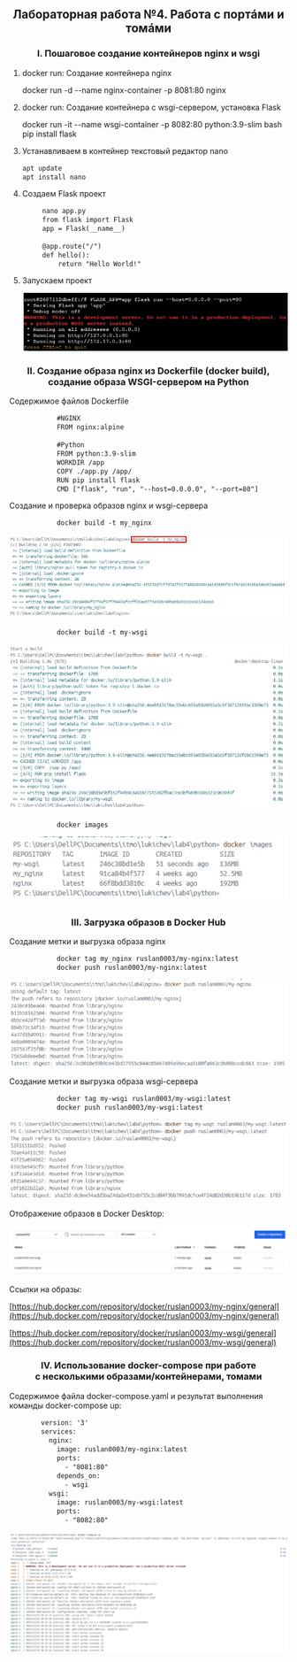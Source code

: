 <h2 align="center">Лабораторная работа №4. Работа с портáми и томáми</h3>

<h3 align="center">I. Пошаговое создание контейнеров nginx и wsgi</h3>

1. docker run: Создание контейнера nginx
 

    docker run -d --name nginx-container -p 8081:80 nginx

2. docker run: Создание контейнера c wsgi-сервером, установка Flask
 

    docker run -it --name wsgi-container -p 8082:80 python:3.9-slim bash
    pip install flask

3.  Устанавливаем в контейнер текстовый редактор nano
     
    
        apt update
        apt install nano
    
4.  Создаем Flask проект
         
        
             nano app.py
             from flask import Flask
             app = Flask(__name__)
             
             @app.route("/")
             def hello():
                 return "Hello World!"
        
5.  Запускаем проект
             
    ![image](https://github.com/ruslan0003/lab4/blob/main/lab4-1.jpg)
            
             
            
<h3 align="center">II. Создание образа nginx из Dockerfile (docker build),<br>создание образа WSGI-сервером на Python</h3>
            
Содержимое файлов Dockerfile
             
            
                #NGINX
                FROM nginx:alpine
                
                #Python
                FROM python:3.9-slim
                WORKDIR /app
                COPY ./app.py /app/
                RUN pip install flask
                CMD ["flask", "run", "--host=0.0.0.0", "--port=80"]
            
Создание и проверка образов nginx и wsgi-сервера
             
            
                docker build -t my_nginx
            
![image](https://github.com/ruslan0003/lab4/blob/main/lab4-2.jpg)
            
             
            
                docker build -t my-wsgi
            
![image](https://github.com/ruslan0003/lab4/blob/main/lab4-3.jpg)
            
             
            
                docker images
            
![image](https://github.com/ruslan0003/lab4/blob/main/lab4-4.jpg)
            
             
            
<h3 align="center">III. Загрузка образов в Docker Hub</h3>
            
Создание метки и выгрузка образа nginx
             
            
                docker tag my_nginx ruslan0003/my-nginx:latest
                docker push ruslan0003/my-nginx:latest
            
![image](https://github.com/ruslan0003/lab4/blob/main/lab4-5.jpg)
            
             
Создание метки и выгрузка образа wsgi-сервера
             
            
                docker tag my-wsgi ruslan0003/my-wsgi:latest
                docker push ruslan0003/my-wsgi:latest
            
![image](https://github.com/ruslan0003/lab4/blob/main/lab4-6.jpg)
            
             
Отображение образов в Docker Desktop:
             
![image](https://github.com/ruslan0003/lab4/blob/main/lab4-7.jpg)
            
             
Ссылки на образы:
             
[https://hub.docker.com/repository/docker/ruslan0003/my-nginx/general](https://hub.docker.com/repository/docker/ruslan0003/my-nginx/general) 
             
[https://hub.docker.com/repository/docker/ruslan0003/my-wsgi/general](https://hub.docker.com/repository/docker/ruslan0003/my-wsgi/general) 
             
        
<h3 align="center">IV. Использование docker-compose при работе<br>с несколькими образами/контейнерами, томами</h3>
        
Содержимое файла docker-compose.yaml и результат выполнения команды docker-compose up:
         
        
            version: '3'
            services:
              nginx:
                image: ruslan0003/my-nginx:latest
                ports:
                  - "8081:80"
                depends_on:
                  - wsgi
              wsgi:
                image: ruslan0003/my-wsgi:latest
                ports:
                  - "8082:80"
        
![image](https://github.com/ruslan0003/lab4/blob/main/lab4-8.jpg)
